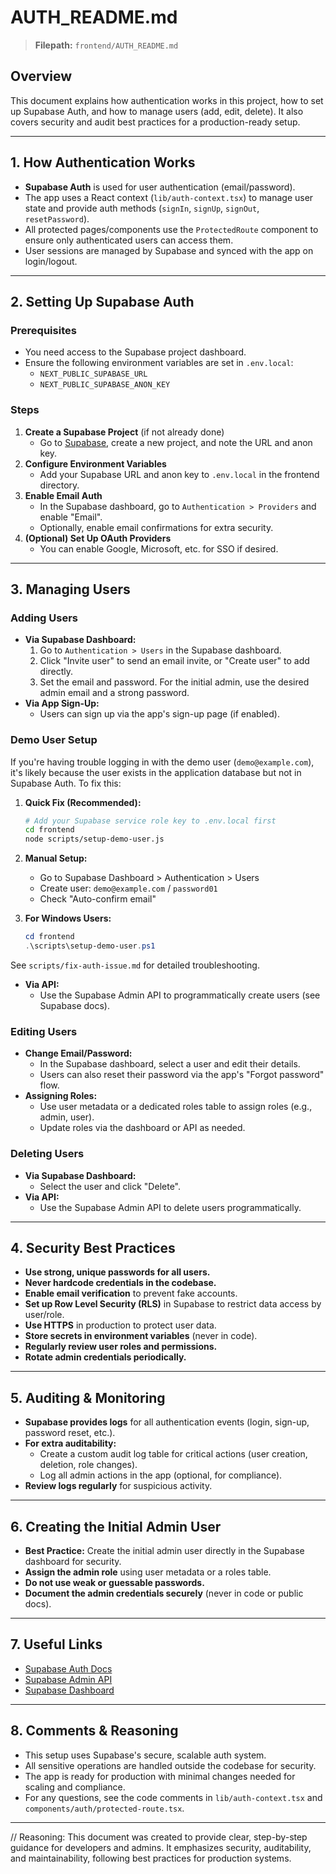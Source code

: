 # AUTH_README.md

> **Filepath:** `frontend/AUTH_README.md`

## Overview

This document explains how authentication works in this project, how to set up Supabase Auth, and how to manage users (add, edit, delete). It also covers security and audit best practices for a production-ready setup.

---

## 1. How Authentication Works

- **Supabase Auth** is used for user authentication (email/password).
- The app uses a React context (`lib/auth-context.tsx`) to manage user state and provide auth methods (`signIn`, `signUp`, `signOut`, `resetPassword`).
- All protected pages/components use the `ProtectedRoute` component to ensure only authenticated users can access them.
- User sessions are managed by Supabase and synced with the app on login/logout.

---

## 2. Setting Up Supabase Auth

### Prerequisites

- You need access to the Supabase project dashboard.
- Ensure the following environment variables are set in `.env.local`:
  - `NEXT_PUBLIC_SUPABASE_URL`
  - `NEXT_PUBLIC_SUPABASE_ANON_KEY`

### Steps

1. **Create a Supabase Project** (if not already done)
   - Go to [Supabase](https://app.supabase.com/), create a new project, and note the URL and anon key.
2. **Configure Environment Variables**
   - Add your Supabase URL and anon key to `.env.local` in the frontend directory.
3. **Enable Email Auth**
   - In the Supabase dashboard, go to `Authentication > Providers` and enable "Email".
   - Optionally, enable email confirmations for extra security.
4. **(Optional) Set Up OAuth Providers**
   - You can enable Google, Microsoft, etc. for SSO if desired.

---

## 3. Managing Users

### Adding Users

- **Via Supabase Dashboard:**
  1. Go to `Authentication > Users` in the Supabase dashboard.
  2. Click "Invite user" to send an email invite, or "Create user" to add directly.
  3. Set the email and password. For the initial admin, use the desired admin email and a strong password.
- **Via App Sign-Up:**
  - Users can sign up via the app's sign-up page (if enabled).

### Demo User Setup

If you're having trouble logging in with the demo user (`demo@example.com`), it's likely because the user exists in the application database but not in Supabase Auth. To fix this:

1. **Quick Fix (Recommended):**
   ```bash
   # Add your Supabase service role key to .env.local first
   cd frontend
   node scripts/setup-demo-user.js
   ```

2. **Manual Setup:**
   - Go to Supabase Dashboard > Authentication > Users
   - Create user: `demo@example.com` / `password01`
   - Check "Auto-confirm email"

3. **For Windows Users:**
   ```powershell
   cd frontend
   .\scripts\setup-demo-user.ps1
   ```

See `scripts/fix-auth-issue.md` for detailed troubleshooting.
- **Via API:**
  - Use the Supabase Admin API to programmatically create users (see Supabase docs).

### Editing Users

- **Change Email/Password:**
  - In the Supabase dashboard, select a user and edit their details.
  - Users can also reset their password via the app's "Forgot password" flow.
- **Assigning Roles:**
  - Use user metadata or a dedicated roles table to assign roles (e.g., admin, user).
  - Update roles via the dashboard or API as needed.

### Deleting Users

- **Via Supabase Dashboard:**
  - Select the user and click "Delete".
- **Via API:**
  - Use the Supabase Admin API to delete users programmatically.

---

## 4. Security Best Practices

- **Use strong, unique passwords for all users.**
- **Never hardcode credentials in the codebase.**
- **Enable email verification** to prevent fake accounts.
- **Set up Row Level Security (RLS)** in Supabase to restrict data access by user/role.
- **Use HTTPS** in production to protect user data.
- **Store secrets in environment variables** (never in code).
- **Regularly review user roles and permissions.**
- **Rotate admin credentials periodically.**

---

## 5. Auditing & Monitoring

- **Supabase provides logs** for all authentication events (login, sign-up, password reset, etc.).
- **For extra auditability:**
  - Create a custom audit log table for critical actions (user creation, deletion, role changes).
  - Log all admin actions in the app (optional, for compliance).
- **Review logs regularly** for suspicious activity.

---

## 6. Creating the Initial Admin User

- **Best Practice:** Create the initial admin user directly in the Supabase dashboard for security.
- **Assign the admin role** using user metadata or a roles table.
- **Do not use weak or guessable passwords.**
- **Document the admin credentials securely** (never in code or public docs).

---

## 7. Useful Links

- [Supabase Auth Docs](https://supabase.com/docs/guides/auth)
- [Supabase Admin API](https://supabase.com/docs/reference/javascript/auth-admin-api)
- [Supabase Dashboard](https://app.supabase.com/)

---

## 8. Comments & Reasoning

- This setup uses Supabase's secure, scalable auth system.
- All sensitive operations are handled outside the codebase for security.
- The app is ready for production with minimal changes needed for scaling and compliance.
- For any questions, see the code comments in `lib/auth-context.tsx` and `components/auth/protected-route.tsx`.

---

// Reasoning: This document was created to provide clear, step-by-step guidance for developers and admins. It emphasizes security, auditability, and maintainability, following best practices for production systems.
